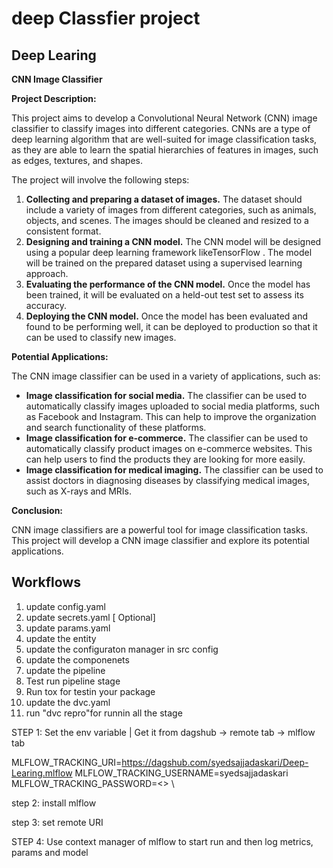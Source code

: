 
# deep Classfier project

## Deep Learing 
**CNN Image Classifier**

**Project Description:**

This project aims to develop a Convolutional Neural Network (CNN) image classifier to classify images into different categories. CNNs are a type of deep learning algorithm that are well-suited for image classification tasks, as they are able to learn the spatial hierarchies of features in images, such as edges, textures, and shapes.

The project will involve the following steps:

1. **Collecting and preparing a dataset of images.** The dataset should include a variety of images from different categories, such as animals, objects, and scenes. The images should be cleaned and resized to a consistent format.
2. **Designing and training a CNN model.** The CNN model will be designed using a popular deep learning framework likeTensorFlow . The model will be trained on the prepared dataset using a supervised learning approach.
3. **Evaluating the performance of the CNN model.** Once the model has been trained, it will be evaluated on a held-out test set to assess its accuracy.
4. **Deploying the CNN model.** Once the model has been evaluated and found to be performing well, it can be deployed to production so that it can be used to classify new images.

**Potential Applications:**

The CNN image classifier can be used in a variety of applications, such as:

* **Image classification for social media.** The classifier can be used to automatically classify images uploaded to social media platforms, such as Facebook and Instagram. This can help to improve the organization and search functionality of these platforms.
* **Image classification for e-commerce.** The classifier can be used to automatically classify product images on e-commerce websites. This can help users to find the products they are looking for more easily.
* **Image classification for medical imaging.** The classifier can be used to assist doctors in diagnosing diseases by classifying medical images, such as X-rays and MRIs.

**Conclusion:**

CNN image classifiers are a powerful tool for image classification tasks. This project will develop a CNN image classifier and explore its potential applications.

## Workflows

1. update config.yaml
2. update secrets.yaml [ Optional]
3. update params.yaml
4. update the entity
5. update the configuraton manager in src config
6. update the componenets
7. update the pipeline
8. Test run pipeline stage
9. Run tox for testin your package
10. update the dvc.yaml
11. run "dvc repro"for runnin all the stage



STEP 1: Set the env variable | Get it from dagshub -> remote tab -> mlflow tab

MLFLOW_TRACKING_URI=https://dagshub.com/syedsajjadaskari/Deep-Learing.mlflow
MLFLOW_TRACKING_USERNAME=syedsajjadaskari
MLFLOW_TRACKING_PASSWORD=<> \


step 2: install mlflow

step 3: set remote URI

STEP 4: Use context manager of mlflow to start run and then log metrics, params and model

